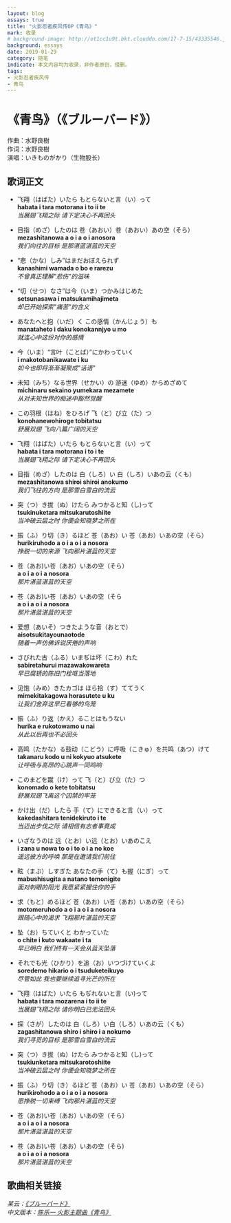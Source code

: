 ```yaml
---
layout: blog
essays: true
title: "火影忍者疾风传OP《青鸟》"
mark: 收录
# background-image: http://ot1cc1u9t.bkt.clouddn.com/17-7-15/43335546.jpg
background: essays
date: 2019-01-29
category: 随笔
indicate: 本文内容均为收录，非作者原创，侵删。
tags:
- 火影忍者疾风传
- 青鸟
---
```


# 《青鸟》（《ブルーバード》）
作曲：水野良樹  
作词：水野良樹  
演唱：いきものがかり（生物股长）

## 歌词正文
+ 飞翔（はばた）いたら もとらないと言（い）って  
__habata i tara motorana i to ii te__  
_当展翅飞翔之际 请下定决心不再回头_  

+ 目指（めざ）したのは 苍（あおい）苍（あおい）あの空（そら）    
__mezashitanowa a o i a o i anosora__    
_我们向往的目标 是那湛蓝湛蓝的天空_  

+ “悲（かな）しみ”はまだおぼえられず  
__kanashimi wamada o bo e rarezu__  
_不曾真正理解"悲伤"的滋味_  

+ “切（せつ）なさ”は今（いま）つかみはじめた  
__setsunasawa i matsukamihajimeta__  
_却已开始探索"痛苦"的含义_  

+ あなたへと抱（いだ）く この感情（かんじょう）も  
__manataheto i daku konokannjyo u mo__  
_就连心中这份对你的感情_  

+ 今（いま）“言叶（ことば）”にかわっていく  
__i makotobanikawate i ku__  
_如今也即将渐渐凝聚成"话语"_  

+ 未知（みち）なる世界（せかい）の 游迷（ゆめ）からめざめて  
__michinaru sekaino yumekara mezamete__  
_从对未知世界的痴迷中豁然觉醒_  

+ この羽根（はね）をひろげ 飞（と）び立（た）つ  
__konohanewohiroge tobitatsu__  
_舒展双翅 飞向八篇广阔的天空_  

+ 飞翔（はばた）いたら もとらないと言（い）って  
__habata i tara motorana i to i te__  
_当展翅飞翔之际 请下定决心不再回头_  

+ 目指（めざ）したのは 白（しろ）い 白（しろ）いあの云（くも）  
__mezashitanowa shiroi shiroi anokumo__  
_我们飞往的方向 是那雪白雪白的流云_  

+ 突（つ）き拔（ぬ）けたら みつかると知（し)って  
__tsukinuketara mitsukarutoshiite__  
_当冲破云层之时 你便会知晓梦之所在_  

+ 振（ふ）り切（き）るほど 苍（あお）い 苍（あお）いあの空（そら）  
__hurikiruhodo a o i a o i a nosora__  
_挣脱一切的来源 飞向那片湛蓝的天空_  

+ 苍（あお)い苍（あお）いあの空（そら）  
__a o i a o i a nosora__  
_那片湛蓝湛蓝的天空_  

+ 苍（あお)い苍（あお）いあの空（そら  
__a o i a o i a nosora__  
_那片湛蓝湛蓝的天空_  

+ 爱想（あいそ）つきたような音（おとで）  
__aisotsukitayounaotode__  
_随着一声仿佛诉说厌倦的声响_  

+ さびれた古（ふる）いまぢは坏（こわ）れた  
__sabiretahurui mazawakowareta__  
_早已腐锈的陈旧门栓哐当落地_  

+ 见饱（みめ）きたカゴは ほら拾（す）ててうく  
__mimekitakagowa horasutete u ku__  
_让我们舍弃这早已看够的鸟笼_  

+ 振（ふ）り返（かえ）ることはもうない  
__hurika e rukotowamo u nai__  
_从此以后再也不必回头_  

+ 高鸣（たかな）る鼓动（こどう）に呼吸（こきゅ）を共鸣（あつ）けて  
__takanaru kodo u ni kokyuo atsukete__  
_让呼吸与高昂的心跳声一同鸣响_  

+ このまどを蹴（け）って 飞（と）び立（た）つ  
__konomado o kete tobitatsu__  
_舒展双翅飞离这个囚禁的牢笼_  

+ かけ出（だ）したら 手（て）にできると言（い）って  
__kakedashitara tenidekiruto i te__  
_当迈出步伐之际 请相信有志者事竟成_  

+ いざなうのは 远（とお）い远（とお）いあのこえ  
__i zana u nowa to o i to o i a no koe__  
_遥远彼方的呼唤 那是在邀请我们前往_  

+ 眩（まぶ）しすぎた あなたの手（て）も握（にぎ）って  
__mabushisugita a natano temonigite__  
_面对刺眼的阳光 我愿紧紧握住你的手_  

+ 求（もと）めるほど 苍（あお）い苍（あお）いあの空（そら）  
__motomeruhodo a o i a o i a nosora__  
_跟随心中的渴求 飞翔那片湛蓝的天空_  

+ 坠（お）ちていくと わかっていた  
__o chite i kuto wakaate i ta__  
_早已明白 我们终有一天会从蓝天坠落_  

+ それでも光（ひかり）を追（お）いつづけていくよ  
__soredemo hikario o i tsuduketeikuyo__  
_尽管如此 我也要继续追寻光芒的所在_  

+ 飞翔（はばた）いたら もぢれないと言（い)って  
__habata i tara mozarena i to ii te__  
_当展翅飞翔之际 请你明白已无法回头_  

+ 探（さが）したのは 白（しろ）い白（しろ）いあの云（くも）  
__zagashitanowa shiro i shiro i a nokumo__  
_我们寻觅的目标 是那雪白雪白的流云_  

+ 突（つ）き拔（ぬ）けたら みつかると知（し)って  
__tsukiunketara mitsukarotoshiite__  
_当冲破云层之时 你便会知晓梦之所在_  

+ 振（ふ）り切（き）るほど 苍（あお）い 苍（あお）いあの空（そら）  
__hurikirohodo a o i a o i a nosora__  
_愿挣脱一切束缚 飞向那片湛蓝的天空_  

+ 苍（あお)い苍（あお）いあの空（そら）  
__a o i a o i a nosora__  
_那片湛蓝湛蓝的天空_  

+ 苍（あお)い苍（あお）いあの空（そら)  
__a o i a o i a nosora__  
_那片湛蓝湛蓝的天空_  


## 歌曲相关链接


_某云：<a href="https://music.163.com/#/song?id=718765" data-hover="《ブルーバード》">《ブルーバード》</a>_  
_中文版本：<a href="https://www.bilibili.com/video/av35904542" data-hover="陈乐一 火影主题曲《青鸟》">陈乐一 火影主题曲《青鸟》</a>_  
<!-- _某云：[《ブルーバード》](https://music.163.com/#/song?id=718765)_  
_中文版本：[陈乐一 火影主题曲《青鸟》](https://www.bilibili.com/video/av35904542)_   -->